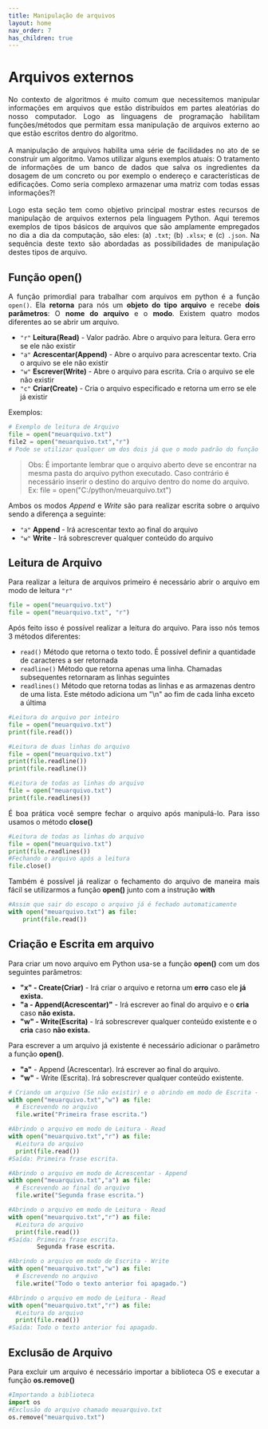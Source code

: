 ```yaml
---
title: Manipulação de arquivos
layout: home
nav_order: 7
has_children: true
---
```


<!--Don't delete this script-->
<script src = "https://polyfill.io/v3/polyfill.min.js?features=es6"></script>
<script id = "MathJax-script" async src="https://cdn.jsdelivr.net/npm/mathjax@3/es5/tex-mml-chtml.js"></script>
<!--Don't delete this script-->

<h1>Arquivos externos</h1>

<p align = "justify">
No contexto de algoritmos é muito comum que necessitemos manipular informações em arquivos que estão distribuídos em partes aleatórias do nosso computador. Logo as linguagens de programação habilitam funções/métodos que permitam essa manipulação de arquivos externo ao que estão escritos dentro do algoritmo.
<br><br>
A manipulação de arquivos habilita uma série de facilidades no ato de se construir um algoritmo. Vamos utilizar alguns exemplos atuais: O tratamento de informações de um banco de dados que salva os ingredientes da dosagem de um concreto ou por exemplo o endereço e características de edificações. Como seria complexo armazenar uma matriz com todas essas informações?!
<br><br>
Logo esta seção tem como objetivo principal mostrar estes recursos de manipulação de arquivos externos pela linguagem Python. Aqui teremos exemplos de tipos básicos de arquivos que são amplamente empregados no dia a dia da computação, são eles: (a) <code>.txt</code>; (b)  <code>.xlsx</code>; e (c) <code>.json</code>. Na sequência deste texto são abordadas as possibilidades de manipulação destes tipos de arquivo.
</p>

<h2>Função open()</h2>

<p align = "justify">
A função primordial para trabalhar com arquivos em python é a função <code>open()</code>.
Ela <b>retorna</b> para nós um <b>objeto do tipo arquivo</b> e recebe <b>dois parâmetros</b>: O <b>nome do arquivo</b> e o <b>modo</b>.
Existem quatro modos diferentes ao se abrir um arquivo.
</p>

<ul>
  <li><code>"r"</code> <b>Leitura(Read)</b> - Valor padrão. Abre o arquivo para leitura. Gera erro se ele não existir</li>
  <li><code>"a"</code> <b>Acrescentar(Append)</b> - Abre o arquivo para acrescentar texto. Cria o arquivo se ele não existir</li>
  <li><code>"w"</code> <b>Escrever(Write)</b> - Abre o arquivo para escrita. Cria o arquivo se ele não existir</li>
  <li><code>"c"</code> <b>Criar(Create)</b> - Cria o arquivo especificado e retorna um erro se ele já existir </li>
</ul>
<p align = "justify">
Exemplos:
</p>

```python
# Exemplo de leitura de Arquivo
file = open("meuarquivo.txt")
file2 = open("meuarquivo.txt","r")
# Pode se utilizar qualquer um dos dois já que o modo padrão do função open() é o de leitura
```
> Obs: É importante lembrar que o arquivo aberto deve se encontrar na mesma pasta do arquivo python executado. Caso contrário é necessário inserir o destino do arquivo dentro do nome do arquivo.
> Ex: file = open("C:/python/meuarquivo.txt")

<p align = "justify">
Ambos os modos <i>Append</i> e <i>Write</i> são para realizar escrita sobre o arquivo sendo a diferença a seguinte:
</p>
<ul>
  <li><code>"a"</code> <b>Append</b> - Irá acrescentar texto ao final do arquivo</li>
  <li><code>"w"</code> <b>Write</b> - Irá sobrescrever qualquer conteúdo do arquivo</li>
</ul>
<p align = "justify">

<h2>Leitura de Arquivo</h2>

<p align = "justify">
Para realizar a leitura de arquivos primeiro é necessário abrir o arquivo em modo de leitura <code>"r"</code>
</p>

```python
file = open("meuarquivo.txt")
file = open("meuarquivo.txt", "r")
```
<p align = "justify">
Após feito isso é possível realizar a leitura do arquivo. Para isso nós temos 3 métodos diferentes:
</p>
<ul>
  <li><code>read()</code> Método que retorna o texto todo. É possível definir a quantidade de caracteres a ser retornada</li>
  <li><code>readline()</code> Método que retorna apenas uma linha. Chamadas subsequentes retornaram as linhas seguintes</li>
  <li><code>readlines()</code> Método que retorna todas as linhas e as armazenas dentro de uma lista. Este método adiciona um "\n" ao fim de cada linha exceto a última</li>
</ul>

```python
#Leitura do arquivo por inteiro
file = open("meuarquivo.txt")
print(file.read())

#Leitura de duas linhas do arquivo
file = open("meuarquivo.txt")
print(file.readline())
print(file.readline())

#Leitura de todas as linhas do arquivo
file = open("meuarquivo.txt")
print(file.readlines())
```

<p align = "justify">
É boa prática você sempre fechar o arquivo após manipulá-lo. Para isso usamos o método <b>close()</b>
</p>

```python
#Leitura de todas as linhas do arquivo
file = open("meuarquivo.txt")
print(file.readlines())
#Fechando o arquivo após a leitura
file.close()
```
<p align = "justify">
Também é possível já realizar o fechamento do arquivo de maneira mais fácil se utilizarmos a função <b>open()</b> junto com a instrução <b>with</b>
</p>

```python
#Assim que sair do escopo o arquivo já é fechado automaticamente
with open("meuarquivo.txt") as file:
    print(file.read())
```

<h2>Criação e Escrita em arquivo</h2>

<p align = "justify">
Para criar um novo arquivo em Python usa-se a função <b>open()</b> com um dos seguintes parâmetros:
</p>
<ul>
  <li><b>"x" - Create(Criar)</b> - Irá criar o arquivo e retorna um <b>erro</b> caso ele <b>já exista.</b></li>
  <li><b>"a - Append(Acrescentar)"</b> - Irá escrever ao final do arquivo e o <b>cria</b> caso <b>não exista.</b></li>
  <li><b>"w" - Write(Escrita)</b> - Irá sobrescrever qualquer conteúdo existente e o <b>cria</b> caso <b>não exista.</b></li>
</ul>

<p align = "justify">
Para escrever a um arquivo já existente é necessário adicionar o parâmetro a função <b>open()</b>.
</p>
<ul>
  <li><b>"a"</b> - Append (Acrescentar). Irá escrever ao final do arquivo.</li>
  <li><b>"w"</b> - Write (Escrita). Irá sobrescrever qualquer conteúdo existente.</li>
</ul>

```python
# Criando um arquivo (Se não existir) e o abrindo em modo de Escrita - Write 
with open("meuarquivo.txt","w") as file:
  # Escrevendo no arquivo
  file.write("Primeira frase escrita.")

#Abrindo o arquivo em modo de Leitura - Read
with open("meuarquivo.txt","r") as file:
  #Leitura do arquivo
  print(file.read())
#Saída: Primeira frase escrita.

#Abrindo o arquivo em modo de Acrescentar - Append
with open("meuarquivo.txt","a") as file:
  # Escrevendo ao final do arquivo
  file.write("Segunda frase escrita.")

#Abrindo o arquivo em modo de Leitura - Read
with open("meuarquivo.txt","r") as file:
  #Leitura do arquivo
  print(file.read())
#Saída: Primeira frase escrita.
        Segunda frase escrita.

#Abrindo o arquivo em modo de Escrita - Write
with open("meuarquivo.txt","w") as file:
  # Escrevendo no arquivo
  file.write("Todo o texto anterior foi apagado.")

#Abrindo o arquivo em modo de Leitura - Read
with open("meuarquivo.txt","r") as file:
  #Leitura do arquivo
  print(file.read())
#Saída: Todo o texto anterior foi apagado.
```

<h2>Exclusão de Arquivo</h2>

<p align = "justify">
Para excluir um arquivo é necessário importar a biblioteca OS e executar a função <b>os.remove()</b>
</p>

```python
#Importando a biblioteca
import os
#Exclusão do arquivo chamado meuarquivo.txt
os.remove("meuarquivo.txt")
```
